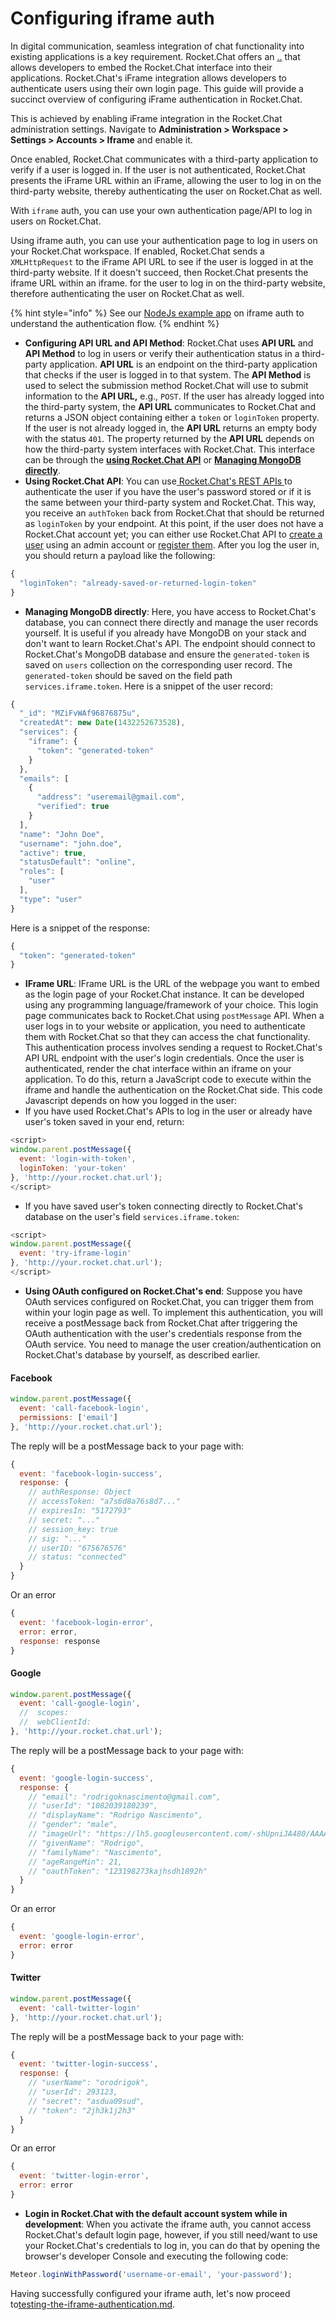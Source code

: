 # Configuring iframe auth

In digital communication, seamless integration of chat functionality into existing applications is a key requirement. Rocket.Chat offers an [..](../ "mention") that allows developers to embed the Rocket.Chat interface into their applications. Rocket.Chat's iFrame integration allows developers to authenticate users using their own login page. This guide will provide a succinct overview of configuring iFrame authentication in Rocket.Chat.

This is achieved by enabling iFrame integration in the Rocket.Chat administration settings. Navigate to **Administration > Workspace > Settings > Accounts > Iframe** and enable it.

Once enabled, Rocket.Chat communicates with a third-party application to verify if a user is logged in. If the user is not authenticated, Rocket.Chat presents the iFrame URL within an iFrame, allowing the user to log in on the third-party website, thereby authenticating the user on Rocket.Chat as well.

With `iframe` auth, you can use your own authentication page/API to log in users on Rocket.Chat.

Using iframe auth, you can use your authentication page to log in users on your Rocket.Chat workspace.  If enabled, Rocket.Chat sends a `XMLHttpRequest` to the iFrame API URL to see if the user is logged in at the third-party website. If it doesn't succeed, then Rocket.Chat presents the iframe URL within an iframe. for the user to log in on the third-party website, therefore authenticating the user on Rocket.Chat as well.

{% hint style="info" %}
See our [NodeJs example app](https://github.com/RocketChat/iframe-auth-example) on iframe auth to understand the authentication flow.
{% endhint %}

* **Configuring API URL and API Method**: Rocket.Chat uses **API URL** and **API Method** to log in users or verify their authentication status in a third-party application.  **API URL** is an endpoint on the third-party application that checks if the user is logged in to that system. The **API Method** is used to select the submission method Rocket.Chat will use to submit information to the **API URL,** e.g., `POST`. If the user has already logged into the third-party system, the **API URL** communicates to Rocket.Chat and returns a JSON object containing either a `token` or `loginToken` property. If the user is not already logged in, the **API URL** returns an empty body with the status `401`. The property returned by the **API URL** depends on how the third-party system interfaces with Rocket.Chat. This interface can be through the [**using Rocket.Chat API**](./#using-rocket.chat-api) or [**Managing MongoDB directly**](./#managing-mongodb-directly).
* **Using Rocket.Chat API**: You can use[ Rocket.Chat's REST APIs ](https://developer.rocket.chat/reference/api/rest-api/endpoints/other-important-endpoints/authentication-endpoints/login)to authenticate the user if you have the user's password stored or if it is the same between your third-party system and Rocket.Chat. This way, you receive an `authToken` back from Rocket.Chat that should be returned as `loginToken` by your endpoint. At this point, if the user does not have a Rocket.Chat account yet; you can either use Rocket.Chat API to [create a user](https://developer.rocket.chat/reference/api/rest-api/endpoints/team-collaboration-endpoints/users-endpoints/create-user-endpoint) using an admin account or [register them](https://developer.rocket.chat/reference/api/rest-api/endpoints/team-collaboration-endpoints/users-endpoints/register-user). After you log the user in, you should return a payload like the following:

```javascript
{
  "loginToken": "already-saved-or-returned-login-token"
}
```

* **Managing MongoDB directly**: Here, you have access to Rocket.Chat's database, you can connect there directly and manage the user records yourself. It is useful if you already have MongoDB on your stack and don't want to learn Rocket.Chat's API. The endpoint should connect to Rocket.Chat's MongoDB database and ensure the `generated-token` is saved on `users` collection on the corresponding user record. The `generated-token` should be saved on the field path `services.iframe.token`. Here is a snippet of the user record:

```javascript
{
  "_id": "MZiFvWAf96876875u",
  "createdAt": new Date(1432252673528),
  "services": {
    "iframe": {
      "token": "generated-token"
    }
  },
  "emails": [
    {
      "address": "useremail@gmail.com",
      "verified": true
    }
  ],
  "name": "John Doe",
  "username": "john.doe",
  "active": true,
  "statusDefault": "online",
  "roles": [
    "user"
  ],
  "type": "user"
}
```

Here is a snippet of the response:

```javascript
{
  "token": "generated-token"
}
```

* **IFrame URL**: IFrame URL is the URL of the webpage you want to embed as the login page of your Rocket.Chat instance. It can be developed using any programming language/framework of your choice. This login page communicates back to Rocket.Chat using `postMessage` API. When a user logs in to your website or application, you need to authenticate them with Rocket.Chat so that they can access the chat functionality. This authentication process involves sending a request to Rocket.Chat's API URL endpoint with the user's login credentials. Once the user is authenticated, render the chat interface within an iframe on your application. To do this,  return a JavaScript code to execute within the iframe and handle the authentication on the Rocket.Chat side. This code Javascript depends on how you logged in the user:
* If you have used Rocket.Chat's APIs to log in the user or already have user's token saved in your end, return:

```javascript
<script>
window.parent.postMessage({
  event: 'login-with-token',
  loginToken: 'your-token'
}, 'http://your.rocket.chat.url');
</script>
```

* If you have saved user's token connecting directly to Rocket.Chat's database on the user's field `services.iframe.token`:

```javascript
<script>
window.parent.postMessage({
  event: 'try-iframe-login'
}, 'http://your.rocket.chat.url');
</script>
```

* **Using OAuth configured on Rocket.Chat's end**: Suppose you have OAuth services configured on Rocket.Chat, you can trigger them from within your login page as well. To implement this authentication, you will receive a postMessage back from Rocket.Chat after triggering the OAuth authentication with the user's credentials response from the OAuth service. You need to manage the user creation/authentication on Rocket.Chat's database by yourself, as described earlier.

#### Facebook

```javascript
window.parent.postMessage({
  event: 'call-facebook-login',
  permissions: ['email']
}, 'http://your.rocket.chat.url');
```

The reply will be a postMessage back to your page with:

```javascript
{
  event: 'facebook-login-success',
  response: {
    // authResponse: Object
    // accessToken: "a7s6d8a76s8d7..."
    // expiresIn: "5172793"
    // secret: "..."
    // session_key: true
    // sig: "..."
    // userID: "675676576"
    // status: "connected"
  }
}
```

Or an error

```javascript
{
  event: 'facebook-login-error',
  error: error,
  response: response
}
```

#### Google

```javascript
window.parent.postMessage({
  event: 'call-google-login',
  //  scopes:
  //  webClientId:
}, 'http://your.rocket.chat.url');
```

The reply will be a postMessage back to your page with:

```javascript
{
  event: 'google-login-success',
  response: {
    // "email": "rodrigoknascimento@gmail.com",
    // "userId": "1082039180239",
    // "displayName": "Rodrigo Nascimento",
    // "gender": "male",
    // "imageUrl": "https://lh5.googleusercontent.com/-shUpniJA480/AAAAAAAAAAI/AAAAAAAAAqY/_B8oyS8yBw0/photo.jpg?sz=50",
    // "givenName": "Rodrigo",
    // "familyName": "Nascimento",
    // "ageRangeMin": 21,
    // "oauthToken": "123198273kajhsdh1892h"
  }
}
```

Or an error

```javascript
{
  event: 'google-login-error',
  error: error
}
```

#### Twitter

```javascript
window.parent.postMessage({
  event: 'call-twitter-login'
}, 'http://your.rocket.chat.url');
```

The reply will be a postMessage back to your page with:

```javascript
{
  event: 'twitter-login-success',
  response: {
    // "userName": "orodrigok",
    // "userId": 293123,
    // "secret": "asdua09sud",
    // "token": "2jh3k1j2h3"
  }
}
```

Or an error

```javascript
{
  event: 'twitter-login-error',
  error: error
}
```

* **Login in Rocket.Chat with the default account system while in development**:  When you activate the iframe auth, you cannot access Rocket.Chat's default login page, however, if you still need/want to use your Rocket.Chat's credentials to log in, you can do that by opening the browser's developer Console and executing the following code:

```javascript
Meteor.loginWithPassword('username-or-email', 'your-password');
```

Having successfully configured your iframe auth, let's now proceed to[testing-the-iframe-authentication.md](../../../rocket.chat/iframe-integration/configuring-iframe-auth/testing-the-iframe-authentication.md "mention").&#x20;
